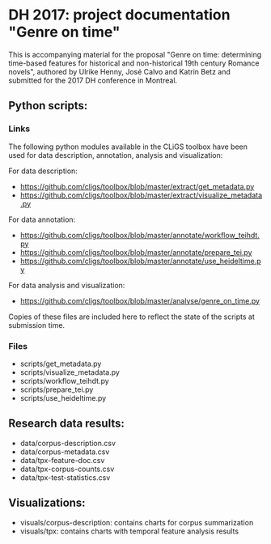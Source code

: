 DH 2017: project documentation "Genre on time"
==============================================

This is accompanying material for the proposal "Genre on time: determining time-based features for historical and non-historical 19th century Romance novels", authored by Ulrike Henny, José Calvo and Katrin Betz and submitted for the 2017 DH conference in Montreal.


## Python scripts:

### Links
The following python modules available in the CLiGS toolbox have been used for data description, annotation, analysis and visualization:

For data description:
* https://github.com/cligs/toolbox/blob/master/extract/get_metadata.py
* https://github.com/cligs/toolbox/blob/master/extract/visualize_metadata.py

For data annotation:
* https://github.com/cligs/toolbox/blob/master/annotate/workflow_teihdt.py
* https://github.com/cligs/toolbox/blob/master/annotate/prepare_tei.py
* https://github.com/cligs/toolbox/blob/master/annotate/use_heideltime.py

For data analysis and visualization:
* https://github.com/cligs/toolbox/blob/master/analyse/genre_on_time.py

Copies of these files are included here to reflect the state of the scripts at submission time.

### Files
* scripts/get_metadata.py
* scripts/visualize_metadata.py
* scripts/workflow_teihdt.py
* scripts/prepare_tei.py
* scripts/use_heideltime.py

## Research data results:
* data/corpus-description.csv
* data/corpus-metadata.csv
* data/tpx-feature-doc.csv
* data/tpx-corpus-counts.csv
* data/tpx-test-statistics.csv

## Visualizations:
* visuals/corpus-description: contains charts for corpus summarization
* visuals/tpx: contains charts with temporal feature analysis results
